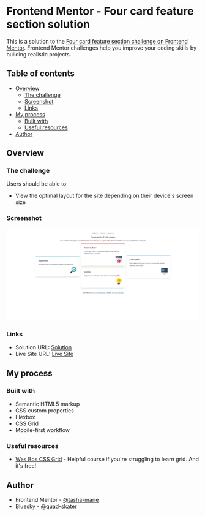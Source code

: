# Frontend Mentor - Four card feature section solution

This is a solution to the [Four card feature section challenge on Frontend Mentor](https://www.frontendmentor.io/challenges/four-card-feature-section-weK1eFYK). Frontend Mentor challenges help you improve your coding skills by building realistic projects. 

## Table of contents

- [Overview](#overview)
  - [The challenge](#the-challenge)
  - [Screenshot](#screenshot)
  - [Links](#links)
- [My process](#my-process)
  - [Built with](#built-with)
  - [Useful resources](#useful-resources)
- [Author](#author)




## Overview

### The challenge

Users should be able to:

- View the optimal layout for the site depending on their device's screen size

### Screenshot

![](./images/screenshot-desktop.jpg)


### Links

- Solution URL: [Solution](https://your-solution-url.com)
- Live Site URL: [Live Site](https://tasha-marie.github.io/four-card-feature-section-master/)

## My process

### Built with

- Semantic HTML5 markup
- CSS custom properties
- Flexbox
- CSS Grid
- Mobile-first workflow

### Useful resources

- [Wes Bos CSS Grid](https://cssgrid.io/) - Helpful course if you're struggling to learn grid. And it's free! 

## Author

- Frontend Mentor - [@tasha-marie](https://www.frontendmentor.io/profile/tasha-marie)
- Bluesky - [@quad-skater](https://bsky.app/profile/quad-skater.bsky.social)




